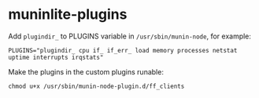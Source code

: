 # muninlite-plugins

Add ```plugindir_``` to PLUGINS variable in ```/usr/sbin/munin-node```, for example:

```PLUGINS="plugindir_ cpu if_ if_err_ load memory processes netstat uptime interrupts irqstats"```

Make the plugins in the custom plugins runable:

```chmod u+x /usr/sbin/munin-node-plugin.d/ff_clients```
